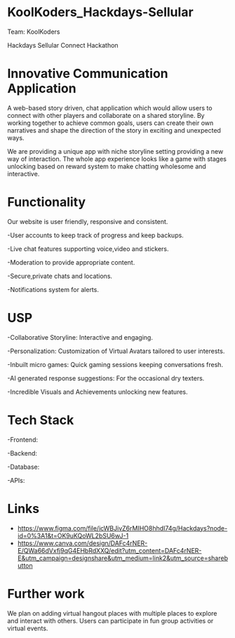 # KoolKoders_Hackdays-Sellular
Team: KoolKoders 

Hackdays Sellular Connect Hackathon
# Innovative Communication Application
A web-based story driven, chat application which would allow users to connect with other players and collaborate on a shared storyline. By working together to achieve common goals, users can create their own narratives and shape the direction of the story in exciting and unexpected ways.

We are providing a unique app with niche storyline setting providing a new way of interaction. The whole app experience looks like a game with stages unlocking based on reward system to make chatting wholesome and interactive.

# Functionality
Our website is user friendly, responsive and consistent.

-User accounts to keep track of progress and keep backups.

-Live chat features supporting voice,video and stickers.

-Moderation to provide appropriate content.

-Secure,private chats and locations.

-Notifications system for alerts.

# USP

-Collaborative Storyline: Interactive and engaging.

-Personalization: Customization of Virtual Avatars tailored to user interests.

-Inbuilt micro games: Quick gaming sessions keeping conversations fresh.

-AI generated response suggestions: For the occasional dry texters.

-Incredible Visuals and Achievements unlocking new features.

# Tech Stack

-Frontend:

-Backend:

-Database:

-APIs:

# Links

- https://www.figma.com/file/icWBJivZ6rMIHO8hhdI74g/Hackdays?node-id=0%3A1&t=OK9uKQoWL2bSU6wJ-1
- https://www.canva.com/design/DAFc4rNER-E/QWa66dVxfj9qG4EHbRdXXQ/edit?utm_content=DAFc4rNER-E&utm_campaign=designshare&utm_medium=link2&utm_source=sharebutton

# Further work

We plan on adding virtual hangout places with multiple places to explore and interact with others. Users can participate in fun group activities or virtual events.
